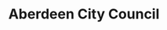 ---
schema: default
title: Aberdeen City Council
description: Local Authority
logo: 'https://www.aberdeencity.gov.uk/sites/default/files/acc_crestV2final.png'
---